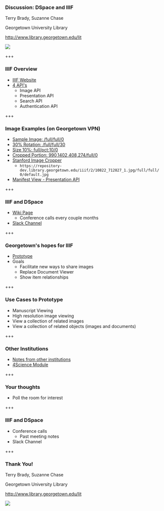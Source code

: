 ### Discussion: DSpace and IIIF

Terry Brady, Suzanne Chase

Georgetown University Library

http://www.library.georgetown.edu/lit

![](https://www.library.georgetown.edu/sites/default/files/library-logo.png)

+++

### IIIF Overview

* [IIIF Website](http://iiif.io/)
* [4 API's](http://iiif.io/technical-details)
  * Image API
  * Presentation API
  * Search API
  * Authentication API
  
+++

### Image Examples (on Georgetown VPN)

* [Sample Image: /full/full/0](https://repository-dev.library.georgetown.edu/iiif/2/10822_712827_1.jpg/full/full/0/default.jpg)
* [30% Rotation: /full/full/30](https://repository-dev.library.georgetown.edu/iiif/2/10822_712827_1.jpg/full/full/30/default.jpg)
* [Size 10%: full/pct:10/0](https://repository-dev.library.georgetown.edu/iiif/2/10822_712827_1.jpg/full/pct:10/0/default.jpg)
* [Cropped Portion: 990,1402,408,274/full/0](https://repository-dev.library.georgetown.edu/iiif/2/10822_712827_1.jpg/990,1402,408,274/full/0/default.jpg)
* [Stanford Image Cropper](https://stanford.edu/~efisch17/iiif-tools/cropper/)  
  * `https://repository-dev.library.georgetown.edu/iiif/2/10822_712827_1.jpg/full/full/0/default.jpg`
* [Manifest View - Presentation API](https://repository-dev.library.georgetown.edu/uv-202/app.html?manifestUri=https://gist.githubusercontent.com/terrywbrady/af65cbce94f9457a4705210aa84ead70/raw/9051f7d0b0377649a122689852efddc6dc4c314d/manifest.json)

+++

### IIIF and DSpace

* [Wiki Page](https://wiki.duraspace.org/display/DSPACE/IIIF+and+DSpace)
  * Conference calls every couple months
* [Slack Channel](https://dspace-org.slack.com/messages/C4LVB5069)

+++

### Georgetown's hopes for IIIF

* [Prototype](https://wiki.duraspace.org/display/DSPACE/IIIF+Experimentation+at+Georgetown+-+June+2017)
* Goals
  * Facilitate new ways to share images
  * Replace Document Viewer
  * Show item relationships

+++


### Use Cases to Prototype

* Manuscript Viewing
* High resolution image viewing
* View a collection of related images
* View a collection of related objects (images and documents)

+++

### Other Institutions

* [Notes from other institutions](https://wiki.duraspace.org/pages/viewpage.action?pageId=85525679)
* [4Science Module](https://www.4science.it/en/iiif-image-viewer/)

+++

### Your thoughts

* Poll the room for interest

+++


### IIIF and DSpace

* Conference calls
  * Past meeting notes
* Slack Channel

+++

### Thank You!

Terry Brady, Suzanne Chase

Georgetown University Library

http://www.library.georgetown.edu/lit

![](https://www.library.georgetown.edu/sites/default/files/library-logo.png)
